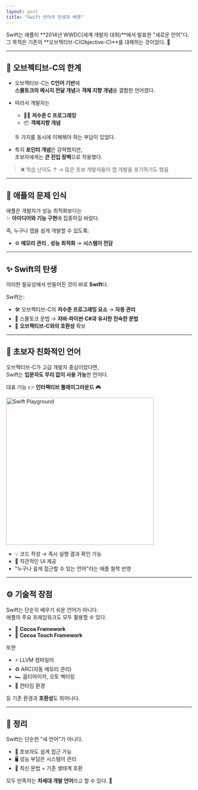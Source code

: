 ```yaml
---
layout: post
title: "Swift 언어의 탄생과 배경"
---
```


Swift는 애플이 **2014년 WWDC(세계 개발자 대회)**에서 발표한 "새로운 언어"다.  
그 목적은 기존의 **오브젝티브-C(Objective-C)**를 대체하는 것이었다. 🚀

---

## 📌 오브젝티브-C의 한계

- 오브젝티브-C는 **C언어 기반**에  
  **스몰토크의 메시지 전달 개념**과 **객체 지향 개념**을 결합한 언어였다.
- 따라서 개발자는  
  - 🧑‍💻 **저수준 C 프로그래밍**  
  - 📦 **객체지향 개념**  

  두 가지를 동시에 이해해야 하는 부담이 있었다.
- 특히 **포인터 개념**은 강력했지만,  
  초보자에게는 **큰 진입 장벽**으로 작용했다.  

> ❌ 학습 난이도 ↑ → 많은 초보 개발자들이 앱 개발을 포기하기도 했음  

---

## 🍏 애플의 문제 인식

애플은 개발자가 성능 최적화보다는  
✨ **아이디어와 기능 구현**에 집중하길 바랐다.

즉, 누구나 앱을 쉽게 개발할 수 있도록:  
- ⚙️ **메모리 관리** , **성능 최적화** → **시스템이 전담**

---

## ✨ Swift의 탄생

이러한 필요성에서 만들어진 것이 바로 **Swift**다.  

Swift는:  
- 🛠️ 오브젝티브-C의 **저수준 프로그래밍 요소** → **자동 관리**  
- 📖 스몰토크 문법 → **자바·파이썬·C#과 유사한 친숙한 문법**  
- 🔄 **오브젝티브-C와의 호환성** 확보  

---

## 🌱 초보자 친화적인 언어

오브젝티브-C가 고급 개발자 중심이었다면,  
Swift는 **입문자도 무리 없이 사용 가능**한 언어다.  

대표 기능 👉 **인터랙티브 플레이그라운드** 🎮

<img src="https://developer.apple.com/swift/images/swift-og.png" alt="Swift Playground" width="400">

- 💡 코드 작성 → 즉시 실행 결과 확인 가능  
- 👀 직관적인 UI 제공  
- "누구나 쉽게 접근할 수 있는 언어"라는 애플 철학 반영  

---

## ⚙️ 기술적 장점

Swift는 단순히 배우기 쉬운 언어가 아니다.  
애플의 주요 프레임워크도 모두 활용할 수 있다.  

- 🍎 **Cocoa Framework**  
- 📱 **Cocoa Touch Framework**  

또한  
- ⚡ LLVM 컴파일러  
- ♻️ ARC(자동 메모리 관리)  
- 🏎️ 옵티마이저, 오토 벡터링  
- 🔧 런타임 환경  

등 기존 환경과 **호환성**도 뛰어나다.  

---

## 🎯 정리

Swift는 단순한 "새 언어"가 아니다.  
- 👶 초보자도 쉽게 접근 가능  
- 🖥️ 성능 부담은 시스템이 관리  
- 🧩 최신 문법 + 기존 생태계 호환  

모두 만족하는 **차세대 개발 언어**라고 할 수 있다. 🚀